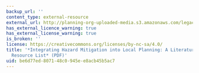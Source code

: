 ```yaml
---
backup_url: ''
content_type: external-resource
external_url: http://planning-org-uploaded-media.s3.amazonaws.com/legacy_resources/research/hazards/pdf/hazardsbibliography.pdf
has_external_licence_warning: true
has_external_license_warning: true
is_broken: ''
license: https://creativecommons.org/licenses/by-nc-sa/4.0/
title: '*Integrating Hazard Mitigation into Local Planning: A Literature Review and
  Resource List* (PDF)'
uid: be6d77ed-8071-48c0-945e-e8acb45b5ac7
---
```

